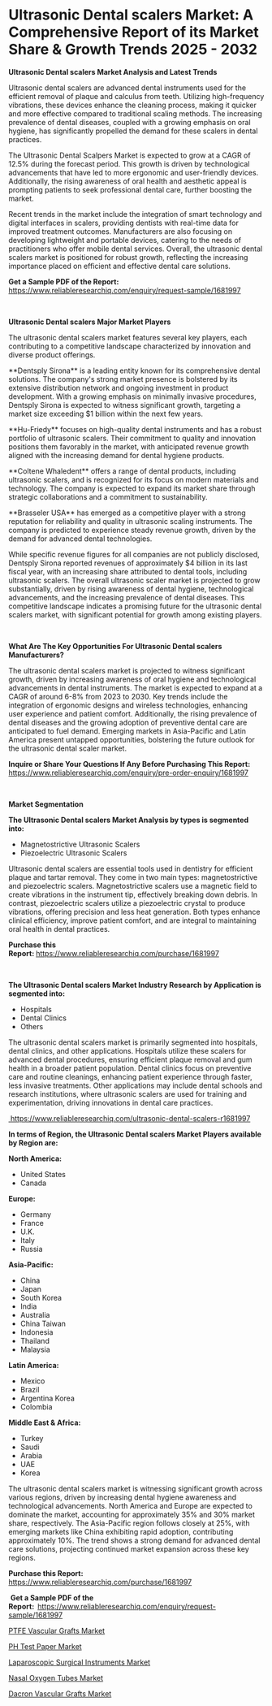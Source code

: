 <p><h1>Ultrasonic Dental scalers Market: A Comprehensive Report of its Market Share & Growth Trends 2025 - 2032</h1></p><p><strong>Ultrasonic Dental scalers Market Analysis and Latest Trends</strong></p>
<p><p>Ultrasonic dental scalers are advanced dental instruments used for the efficient removal of plaque and calculus from teeth. Utilizing high-frequency vibrations, these devices enhance the cleaning process, making it quicker and more effective compared to traditional scaling methods. The increasing prevalence of dental diseases, coupled with a growing emphasis on oral hygiene, has significantly propelled the demand for these scalers in dental practices.</p><p>The Ultrasonic Dental Scalpers Market is expected to grow at a CAGR of 12.5% during the forecast period. This growth is driven by technological advancements that have led to more ergonomic and user-friendly devices. Additionally, the rising awareness of oral health and aesthetic appeal is prompting patients to seek professional dental care, further boosting the market. </p><p>Recent trends in the market include the integration of smart technology and digital interfaces in scalers, providing dentists with real-time data for improved treatment outcomes. Manufacturers are also focusing on developing lightweight and portable devices, catering to the needs of practitioners who offer mobile dental services. Overall, the ultrasonic dental scalers market is positioned for robust growth, reflecting the increasing importance placed on efficient and effective dental care solutions.</p></p>
<p><strong>Get a Sample PDF of the Report:&nbsp;</strong> <a href="https://www.reliableresearchiq.com/enquiry/request-sample/1681997?utm_campaign=1870&utm_medium=2&utm_source=Github&utm_content=ia&utm_term=04032025&utm_id=ultrasonic-dental-scalers">https://www.reliableresearchiq.com/enquiry/request-sample/1681997</a></p>
<p>&nbsp;</p>
<p><strong>Ultrasonic Dental scalers Major Market Players</strong></p>
<p><p>The ultrasonic dental scalers market features several key players, each contributing to a competitive landscape characterized by innovation and diverse product offerings. </p><p>**Dentsply Sirona** is a leading entity known for its comprehensive dental solutions. The company's strong market presence is bolstered by its extensive distribution network and ongoing investment in product development. With a growing emphasis on minimally invasive procedures, Dentsply Sirona is expected to witness significant growth, targeting a market size exceeding $1 billion within the next few years.</p><p>**Hu-Friedy** focuses on high-quality dental instruments and has a robust portfolio of ultrasonic scalers. Their commitment to quality and innovation positions them favorably in the market, with anticipated revenue growth aligned with the increasing demand for dental hygiene products.</p><p>**Coltene Whaledent** offers a range of dental products, including ultrasonic scalers, and is recognized for its focus on modern materials and technology. The company is expected to expand its market share through strategic collaborations and a commitment to sustainability.</p><p>**Brasseler USA** has emerged as a competitive player with a strong reputation for reliability and quality in ultrasonic scaling instruments. The company is predicted to experience steady revenue growth, driven by the demand for advanced dental technologies.</p><p>While specific revenue figures for all companies are not publicly disclosed, Dentsply Sirona reported revenues of approximately $4 billion in its last fiscal year, with an increasing share attributed to dental tools, including ultrasonic scalers. The overall ultrasonic scaler market is projected to grow substantially, driven by rising awareness of dental hygiene, technological advancements, and the increasing prevalence of dental diseases. This competitive landscape indicates a promising future for the ultrasonic dental scalers market, with significant potential for growth among existing players.</p></p>
<p>&nbsp;</p>
<p><strong>What Are The Key Opportunities For Ultrasonic Dental scalers Manufacturers?</strong></p>
<p><p>The ultrasonic dental scalers market is projected to witness significant growth, driven by increasing awareness of oral hygiene and technological advancements in dental instruments. The market is expected to expand at a CAGR of around 6-8% from 2023 to 2030. Key trends include the integration of ergonomic designs and wireless technologies, enhancing user experience and patient comfort. Additionally, the rising prevalence of dental diseases and the growing adoption of preventive dental care are anticipated to fuel demand. Emerging markets in Asia-Pacific and Latin America present untapped opportunities, bolstering the future outlook for the ultrasonic dental scaler market.</p></p>
<p><strong>Inquire or Share Your Questions If Any Before Purchasing This Report:</strong> <a href="https://www.reliableresearchiq.com/enquiry/pre-order-enquiry/1681997?utm_campaign=1870&utm_medium=2&utm_source=Github&utm_content=ia&utm_term=04032025&utm_id=ultrasonic-dental-scalers">https://www.reliableresearchiq.com/enquiry/pre-order-enquiry/1681997</a></p>
<p>&nbsp;</p>
<p><strong>Market Segmentation</strong></p>
<p><strong>The Ultrasonic Dental scalers Market Analysis by types is segmented into:</strong></p>
<p><ul><li>Magnetostrictive Ultrasonic Scalers</li><li>Piezoelectric Ultrasonic Scalers</li></ul></p>
<p><p>Ultrasonic dental scalers are essential tools used in dentistry for efficient plaque and tartar removal. They come in two main types: magnetostrictive and piezoelectric scalers. Magnetostrictive scalers use a magnetic field to create vibrations in the instrument tip, effectively breaking down debris. In contrast, piezoelectric scalers utilize a piezoelectric crystal to produce vibrations, offering precision and less heat generation. Both types enhance clinical efficiency, improve patient comfort, and are integral to maintaining oral health in dental practices.</p></p>
<p><strong>Purchase this Report:&nbsp;</strong><a href="https://www.reliableresearchiq.com/purchase/1681997?utm_campaign=1870&utm_medium=2&utm_source=Github&utm_content=ia&utm_term=04032025&utm_id=ultrasonic-dental-scalers">https://www.reliableresearchiq.com/purchase/1681997</a></p>
<p>&nbsp;</p>
<p><strong>The Ultrasonic Dental scalers Market Industry Research by Application is segmented into:</strong></p>
<p><ul><li>Hospitals</li><li>Dental Clinics</li><li>Others</li></ul></p>
<p><p>The ultrasonic dental scalers market is primarily segmented into hospitals, dental clinics, and other applications. Hospitals utilize these scalers for advanced dental procedures, ensuring efficient plaque removal and gum health in a broader patient population. Dental clinics focus on preventive care and routine cleanings, enhancing patient experience through faster, less invasive treatments. Other applications may include dental schools and research institutions, where ultrasonic scalers are used for training and experimentation, driving innovations in dental care practices.</p></p>
<p><a href="https://www.reliableresearchiq.com/ultrasonic-dental-scalers-r1681997?utm_campaign=1870&utm_medium=2&utm_source=Github&utm_content=ia&utm_term=04032025&utm_id=ultrasonic-dental-scalers">&nbsp;https://www.reliableresearchiq.com/ultrasonic-dental-scalers-r1681997</a></p>
<p><strong>In terms of Region, the Ultrasonic Dental scalers Market Players available by Region are:</strong></p>
<p>
    <p> <strong> North America: </strong>
        <ul>
            <li>United States</li>
            <li>Canada</li>
        </ul>
        </p> 
    <p> <strong> Europe: </strong>
        <ul>
            <li>Germany</li>
            <li>France</li>
            <li>U.K.</li>
            <li>Italy</li>
            <li>Russia</li>
        </ul>
        </p> 
    <p> <strong> Asia-Pacific: </strong>
        <ul>
            <li>China</li>
            <li>Japan</li>
            <li>South Korea</li>
            <li>India</li>
            <li>Australia</li>
            <li>China Taiwan</li>
            <li>Indonesia</li>
            <li>Thailand</li>
            <li>Malaysia</li>
        </ul>
        </p> 
    <p> <strong> Latin America: </strong>
        <ul>
            <li>Mexico</li>
            <li>Brazil</li>
            <li>Argentina Korea</li>
            <li>Colombia</li>
        </ul>
        </p> 
    <p> <strong> Middle East & Africa: </strong>
        <ul>
            <li>Turkey</li>
            <li>Saudi</li>
            <li>Arabia</li>
            <li>UAE</li>
            <li>Korea</li>
        </ul>
    </p>
    </p>
<p><p>The ultrasonic dental scalers market is witnessing significant growth across various regions, driven by increasing dental hygiene awareness and technological advancements. North America and Europe are expected to dominate the market, accounting for approximately 35% and 30% market share, respectively. The Asia-Pacific region follows closely at 25%, with emerging markets like China exhibiting rapid adoption, contributing approximately 10%. The trend shows a strong demand for advanced dental care solutions, projecting continued market expansion across these key regions.</p></p>
<p><strong>Purchase this Report: </strong><a href="https://www.reliableresearchiq.com/purchase/1681997?utm_campaign=1870&utm_medium=2&utm_source=Github&utm_content=ia&utm_term=04032025&utm_id=ultrasonic-dental-scalers">https://www.reliableresearchiq.com/purchase/1681997</a></p>
<p>&nbsp;<strong>Get a Sample PDF of the Report:&nbsp;&nbsp;</strong><a href="https://www.reliableresearchiq.com/enquiry/request-sample/1681997?utm_campaign=1870&utm_medium=2&utm_source=Github&utm_content=ia&utm_term=04032025&utm_id=ultrasonic-dental-scalers">https://www.reliableresearchiq.com/enquiry/request-sample/1681997</a></p>
<p><strong></strong></p>
<p><p><a href="https://github.com/seppelharjap/Market-Research-Report-List-1/blob/main/ptfe-vascular-grafts-market.md?utm_campaign=1870&utm_medium=2&utm_source=Github&utm_content=ia&utm_term=04032025&utm_id=ultrasonic-dental-scalers">PTFE Vascular Grafts Market</a></p><p><a href="https://github.com/olesjaquah/Market-Research-Report-List-1/blob/main/ph-test-paper-market.md?utm_campaign=1870&utm_medium=2&utm_source=Github&utm_content=ia&utm_term=04032025&utm_id=ultrasonic-dental-scalers">PH Test Paper Market</a></p><p><a href="https://github.com/kitsossadien/Market-Research-Report-List-1/blob/main/laparoscopic-surgical-instruments-market.md?utm_campaign=1870&utm_medium=2&utm_source=Github&utm_content=ia&utm_term=04032025&utm_id=ultrasonic-dental-scalers">Laparoscopic Surgical Instruments Market</a></p><p><a href="https://github.com/edriceakeime/Market-Research-Report-List-1/blob/main/nasal-oxygen-tubes-market.md?utm_campaign=1870&utm_medium=2&utm_source=Github&utm_content=ia&utm_term=04032025&utm_id=ultrasonic-dental-scalers">Nasal Oxygen Tubes Market</a></p><p><a href="https://github.com/perazaupun/Market-Research-Report-List-1/blob/main/dacron-vascular-grafts-market.md?utm_campaign=1870&utm_medium=2&utm_source=Github&utm_content=ia&utm_term=04032025&utm_id=ultrasonic-dental-scalers">Dacron Vascular Grafts Market</a></p></p>